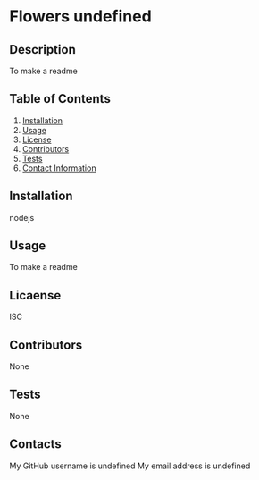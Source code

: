 # Flowers undefined
  
## Description
To make a readme

## Table of Contents
1. [Installation](#installation)
2. [Usage](#usage)
3. [License](#license)
4. [Contributors](#contributors)
5. [Tests](#tests)
6. [Contact Information](#contacts)

## Installation
nodejs

## Usage
To make a readme

## Licaense
ISC

## Contributors
None

## Tests
None

## Contacts
  My GitHub username is undefined
  My email address is undefined


